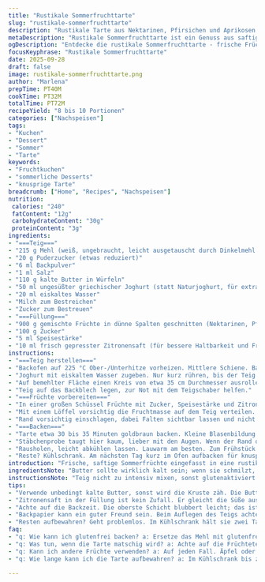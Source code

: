 ```yaml
---
title: "Rustikale Sommerfruchttarte"
slug: "rustikale-sommerfruchttarte"
description: "Rustikale Tarte aus Nektarinen, Pfirsichen und Aprikosen mit knusprigem Mürbeteigboden. Der Teig wird mit Joghurt und kaltem Butterstückchen angerührt, sorgt für eine mürbe, aber saftige Kruste. Die Früchte-Mischung mit leicht veränderter Zuckermenge und Maisstärke bindet die Fruchtsoße, sodass sie nicht durchweicht. Im Ofen gebacken, bis die Kruste goldgelb ist und die Früchte ausdampfen, zieht die Küche den Duft von Sommer und leicht karamellisiertem Obst ein. Als Variation verwende ich gerne Bourbon-Vanille oder einen Schuss Zitronensaft, um die Frische zu betonen. Gut geeignet als Frühstück, Snack oder leichter Nachtisch. Eignet sich auch für glutenfreie Mehlalternativen und milchfreie Varianten, indem Butter und Joghurt entsprechend ersetzt werden."
metaDescription: "Rustikale Sommerfruchttarte ist ein Genuss aus saftigen Früchten und knuspriger Kruste. Ein Sommerklassiker, der glänzt"
ogDescription: "Entdecke die rustikale Sommerfruchttarte - frische Früchte und eine mürbe Kruste, perfekt für jeden Anlass"
focusKeyphrase: "Rustikale Sommerfruchttarte"
date: 2025-09-28
draft: false
image: rustikale-sommerfruchttarte.png
author: "Marlena"
prepTime: PT40M
cookTime: PT32M
totalTime: PT72M
recipeYield: "8 bis 10 Portionen"
categories: ["Nachspeisen"]
tags:
- "Kuchen"
- "Dessert"
- "Sommer"
- "Tarte"
keywords:
- "Fruchtkuchen"
- "sommerliche Desserts"
- "knusprige Tarte"
breadcrumb: ["Home", "Recipes", "Nachspeisen"]
nutrition: 
 calories: "240"
 fatContent: "12g"
 carbohydrateContent: "30g"
 proteinContent: "3g"
ingredients:
- "===Teig==="
- "215 g Mehl (weiß, ungebraucht, leicht ausgetauscht durch Dinkelmehl für mehr Biss)"
- "20 g Puderzucker (etwas reduziert)"
- "6 ml Backpulver"
- "1 ml Salz"
- "110 g kalte Butter in Würfeln"
- "50 ml ungesüßter griechischer Joghurt (statt Naturjoghurt, für extra Cremigkeit)"
- "20 ml eiskaltes Wasser"
- "Milch zum Bestreichen"
- "Zucker zum Bestreuen"
- "===Füllung==="
- "900 g gemischte Früchte in dünne Spalten geschnitten (Nektarinen, Pfirsiche, Aprikosen)"
- "100 g Zucker"
- "5 ml Speisestärke"
- "10 ml frisch gepresster Zitronensaft (für bessere Haltbarkeit und Frische)"
instructions:
- "===Teig herstellen==="
- "Backofen auf 225 °C Ober-/Unterhitze vorheizen. Mittlere Schiene. Backblech mit Silikonmatte oder Backpapier auslegen. Wichtig: trockene Zutaten mischen, Mehl, Puderzucker, Backpulver und Salz gründlich, dann kalte Butter schnell einarbeiten. Kleine kleine Klümpchen sollen bleiben - kein zu glatter Teig, sonst wird er zäh."
- "Joghurt mit eiskaltem Wasser zugeben. Nur kurz rühren, bis der Teig gerade zusammenkommt. Zu viel Wasser macht ihn klebrig, zu wenig trocken. Noch einen kleinen Schluck Wasser nehmen, wenn sich der Teig nicht formt. Teig mit den Händen schnell zu einer Scheibe formen. Kühlschrank ist nicht zwingend, aber ich lasse ihn 10 Minuten ruhen, leichter zähmbar."
- "Auf bemehlter Fläche einen Kreis von etwa 35 cm Durchmesser ausrollen. Der Teig sollte nicht zu dünn, sonst reißt er beim Falten."
- "Teig auf das Backblech legen, zur Not mit dem Teigschaber helfen."
- "===Früchte vorbereiten==="
- "In einer großen Schüssel Früchte mit Zucker, Speisestärke und Zitronensaft mischen. Nicht zu lange stehen lassen, sonst saften sie zu schnell aus. Die Stärke bindet später überschüssige Flüssigkeit, verhindert matschige Kruste."
- "Mit einem Löffel vorsichtig die Fruchtmasse auf dem Teig verteilen. Rand frei lassen - circa 5 cm. Wichtig, damit der Rand gut hochgeklappt werden kann - so entsteht der rustikale Look; nicht zu akkurat faltet, sonst verliert er Seele."
- "Rand vorsichtig einschlagen, dabei Falten sichtbar lassen und nicht glätten. Mit Milch bestreichen, das bringt Glanz. Zucker darüberstreuen. Unbedingt groben Zucker nehmen, macht Genuss beim Beißen."
- "===Backen==="
- "Tarte etwa 30 bis 35 Minuten goldbraun backen. Kleine Blasenbildung auf der Oberfläche zeigt den richtigen Punkt. Dann riecht es intensiv nach gebackenem Obst und Butter."
- "Stäbchenprobe taugt hier kaum, lieber mit den Augen. Wenn der Rand dunkel wird, eventuell Temperatur runter drehen. Ich nehme meistens 220 °C, wechsle dann auf 200 °C nach 15 Minuten, so wird die Kruste nicht zu dunkel, Früchte aber durch."
- "Rausholen, leicht abkühlen lassen. Lauwarm am besten. Zum Frühstück mit Naturjoghurt servieren oder abgekühlt mit Vanilleeis. Ein letzter Schliff: Etwas groben Meersalzflocken auf die kalte Tarte streuen bringt die Süße wirklich raus."
- "Reste? Kühlschrank. Am nächsten Tag kurz im Ofen aufbacken für knusprige Kruste."
introduction: "Frische, saftige Sommerfrüchte eingefasst in eine rustikale, mürbe Kruste. Ein Klassiker, der nie langweilig wird, wenn man die Balance zwischen süß und säuerlich findet. Ich habe oft experimentiert, zu viel Zucker macht die Füllung matschig und die Kruste schwach. Weniger Zucker, dafür Zitronensaft und eine ordentliche Bindung mit Speisestärke helfen. Die Kombination von kaltem Butter und Joghurt im Teig sorgt für eine besondere Textur - nicht zu trocken, sondern schön weich und knusprig zugleich. Backzeiten variieren je nach Ofen, wichtig ist das Auge und die Nase, das Knistern und die leichte Karamelisierung am Rand. Service mit Joghurt oder Vanilleeis - beides möglich, je nach Tageszeit und Laune. Rustikal aber dennoch elegant."
ingredientsNote: "Butter sollte wirklich kalt sein; wenn sie schmilzt, wird die Kruste zäh. Falls kein Joghurt vorhanden, geht auch saure Sahne, gibt ähnliche Säure und Feuchtigkeit. Mehl kann durch Dinkel oder halb Vollkorn ersetzt werden, dann aber etwas mehr Wasser oder Joghurt nehmen. Backpulver bringt Lockerung ohne Hefe, schneller und zuverlässiger. Zitronensaft in der Fruchtfüllung gleicht Süße aus und verhindert, dass die Früchte zu „wässrig“ werden. Zucker ist hier kein Muss, je nach Reifegrad der Früchte anpassen. Milch beim Bestreichen sorgt für eine schöne Farbe und karamelliges Aroma. Beim Zucker fürs Bestreuen grob bleiben, feiner verliert den Crunch. Für vegane Variante Butter durch vegane Margarine, Joghurt durch Pflanzenjoghurt ersetzen, funktioniert sehr gut."
instructionsNote: "Teig nicht zu intensiv mixen, sonst glutenaktiviert und zäh. Kälte des Butters bewahrt die Flakigkeit, deshalb schnell arbeiten. Beim Ausrollen immer mit Mehl sichern, sonst klebt er an der Arbeitsfläche. Obst nicht zu früh mit Zucker vermischen, damit sie keine Saftaustritt haben, sonst matschiger Boden. Rand umfasst die Füllung, aber ohne zu pressen - schöne Falten behalten die rustikale Optik. Milch beim Bestreichen langsam und sparsam nehmen; zu viel macht die Kruste hart. Backzeit immer am Ofen beobachten, lieber kürzer und mit Auge kontrollieren; goldbraun und leicht gebräunt ist das Signal. Nach dem Backen noch kurz abkühlen lassen, damit die Füllung sich gesetzt hat. Ergibt besseres Schneiden. Für einen noch würzigeren Dreh gerne vor dem Backen Vanille oder Zimt in die Früchte mischen. Die Tarte hält sich im Kühlschrank gut 2 Tage, aufgewärmt wieder knusprig."
tips:
- "Verwende unbedingt kalte Butter, sonst wird die Kruste zäh. Die Butter schnell einarbeiten, damit kleine Klümpchen bleiben. So bleibt die Kruste fluffig; der Kühleffekt ist essenziell. Achte darauf, den Teig nicht zu lange zu kneten. Die Textur ist wichtig. Wenn's nicht geht, mach eine kleine Pause."
- "Zitronensaft in der Füllung ist kein Zufall. Er gleicht die Süße aus, hält die Früchte frisch. Die Stärke hilft, die Füllung zu binden. Du kannst mehr oder weniger Zucker nehmen, je nach Reife der Früchte. Sie sollen nicht matschig werden. Wenn du dich unsicher fühlst, nimm erst weniger Zucker"
- "Achte auf die Backzeit. Die oberste Schicht blubbert leicht; das ist ein gutes Zeichen. Ich beobachte jeden Ofen; weshalb ich nach 15 Minuten oft die Temperatur reduziere. 220 °C auf 200 °C, das ist meine Methode. Wenn die Ränder dunkel werden, ist es Zeit, die Hitze anzupassen."
- "Backpapier kann ein guter Freund sein. Beim Auflegen des Teigs achte darauf, dass er nicht reißt. Sollte das passieren, keine Panik. Einfach ein Stück Teig nehmen und es reparieren. Hauptsache, der Rand bleibt hübsch. Mach ein paar Falten sichtbar; das bringt den rustikalen Look. So bleibt die Seele der Tarte erhalten."
- "Resten aufbewahren? Geht problemlos. Im Kühlschrank hält sie zwei Tage. Zum Aufbacken kurz in den Ofen, das bringt die Knusprigkeit zurück. Der Duft von gebackenem Obst ist unwiderstehlich. Am besten warm oder lauwarm genießen. Perfekt zu Joghurt oder Vanilleeis. Für guten Geschmack sorgen."
faq:
- "q: Wie kann ich glutenfrei backen? a: Ersetze das Mehl mit glutenfreien Alternativen. Dinkel geht auch, aber mehr Wasser. Achte darauf, dass die Konsistenz stimmt."
- "q: Was tun, wenn die Tarte matschig wird? a: Achte auf die Früchtetemperatur. Nicht zu lange stehen lassen. Stärke sei wichtig. Stärkemenge anpassen kann helfen."
- "q: Kann ich andere Früchte verwenden? a: Auf jeden Fall. Äpfel oder Beeren sind auch möglich. Verändere die Zuckermenge nach Geschmack. Etwas experimentieren schadet nicht."
- "q: Wie lange kann ich die Tarte aufbewahren? a: Im Kühlschrank bis zu zwei Tage. Lachend aufwärmen, die Kruste bleibt knusprig. Wenn du glücklicher bist, dann Genießen."

---
```

